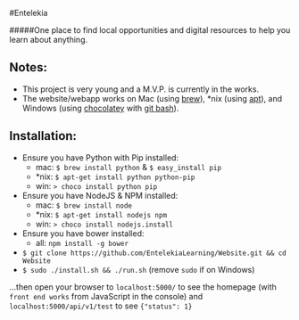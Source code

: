 #Entelekia

#####One place to find local opportunities and digital resources to help you learn about anything.

## Notes:
- This project is very young and a M.V.P. is currently in the works.
- The website/webapp works on Mac (using [brew](http://brew.sh/)), *nix (using [apt](https://wiki.debian.org/Apt)), and Windows (using [chocolatey](https://chocolatey.org/) with [git bash](http://git-scm.com/download/win)).

## Installation:
- Ensure you have Python with Pip installed:
    - mac: `$ brew install python` & `$ easy_install pip`
    - *nix: `$ apt-get install python python-pip`
    - win: `> choco install python pip`
- Ensure you have NodeJS & NPM installed:
    - mac: `$ brew install node`
    - *nix: `$ apt-get install nodejs npm`
    - win: `> choco install nodejs.install`
- Ensure you have bower installed:
    - all: `npm install -g bower`
- `$ git clone https://github.com/EntelekiaLearning/Website.git && cd Website`
- `$ sudo ./install.sh && ./run.sh` (remove `sudo` if on Windows)

...then open your browser to `localhost:5000/` to see the homepage (with `front end works` from JavaScript in the console) and `localhost:5000/api/v1/test` to see `{"status": 1}`